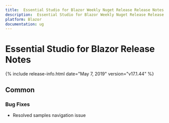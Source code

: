 ```yaml
---
title:  Essential Studio for Blazor Weekly Nuget Release Release Notes  
description:  Essential Studio for Blazor Weekly Nuget Release Release Notes  
platform: Blazor
documentation: ug
---
```


#  Essential Studio for Blazor  Release Notes  

{% include release-info.html date="May 7, 2019"  version="v17.1.44" %} 


## Common

### Bug Fixes

- Resolved samples navigation issue